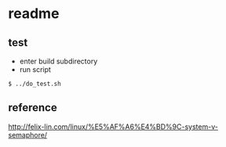 # readme

## test

* enter build subdirectory
* run script
```
$ ../do_test.sh
```

## reference

http://felix-lin.com/linux/%E5%AF%A6%E4%BD%9C-system-v-semaphore/
